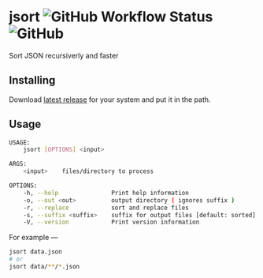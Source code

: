 # jsort <img alt="GitHub Workflow Status" src="https://img.shields.io/github/workflow/status/mohitsinghs/jsort/release?style=flat-square" /> <img alt="GitHub" src="https://img.shields.io/github/license/mohitsinghs/jsort?style=flat-square" />

Sort JSON recursiverly and faster

## Installing

Download [latest release](https://github.com/mohitsinghs/jsort/releases/latest) for your system and put it in the path.

## Usage

```sh
USAGE:
    jsort [OPTIONS] <input>

ARGS:
    <input>    files/directory to process

OPTIONS:
    -h, --help               Print help information
    -o, --out <out>          output directory ( ignores suffix )
    -r, --replace            sort and replace files
    -s, --suffix <suffix>    suffix for output files [default: sorted]
    -V, --version            Print version information
```

For example &mdash;

```sh
jsort data.json
# or
jsort data/**/*.json
```
